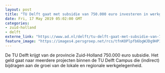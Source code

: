 ```yaml
---
layout: post
title: "TU Delft gaat met subsidie van 750.000 euro investeren in werkgelegenheid"
date: Fri, 17 May 2019 05:02:00 GMT
categories: 
- zuid-holland 
- delft 
externe_link: "https://www.ad.nl/delft/tu-delft-gaat-met-subsidie-van-750-000-euro-investeren-in-werkgelegenheid~a6985b92/"
feature_image: "https://images4.persgroep.net/rcs/tfnKOPlpfb6bgWJDg9HP1Uot0tg/diocontent/110969856/_fitwidth/400/?appId=21791a8992982cd8da851550a453bd7f&quality=0.7"
---
```


De TU Delft krijgt van de provincie Zuid-Holland 750.000 euro subsidie. Het geld gaat naar meerdere projecten binnen de TU Delft Campus die (indirect) bijdragen aan de groei van de lokale en regionale werkgelegenheid.
